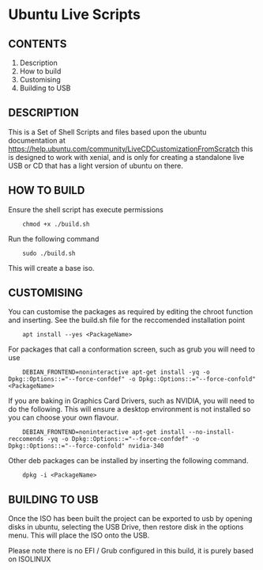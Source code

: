 # Ubuntu Live Scripts

## CONTENTS

1. Description
2. How to build
3. Customising
4. Building to USB


## DESCRIPTION

This is a Set of Shell Scripts and files based upon the ubuntu documentation at https://help.ubuntu.com/community/LiveCDCustomizationFromScratch this is designed to work with xenial, and is only for creating a standalone live USB or CD that has a light version of ubuntu on there.


## HOW TO BUILD

Ensure the shell script has execute permissions

```
    chmod +x ./build.sh
```


Run the following command


```
    sudo ./build.sh
```

This will create a base iso.

## CUSTOMISING

You can customise the packages as required by editing the chroot function and inserting. See the build.sh file for the reccomended installation point

```
    apt install --yes <PackageName>
```

For packages that call a conformation screen, such as grub you will need to use

```
    DEBIAN_FRONTEND=noninteractive apt-get install -yq -o Dpkg::Options::="--force-confdef" -o Dpkg::Options::="--force-confold" <PackageName>
```

If you are baking in Graphics Card Drivers, such as NVIDIA, you will need to do the following. This will ensure a desktop environment is not installed so you can choose your own flavour.

```
    DEBIAN_FRONTEND=noninteractive apt-get install --no-install-reccomends -yq -o Dpkg::Options::="--force-confdef" -o Dpkg::Options::="--force-confold" nvidia-340

```

Other deb packages can be installed by inserting the following command. 
```
    dpkg -i <PackageName>

```

## BUILDING TO USB

Once the ISO has been built the project can be exported to usb by opening disks in ubuntu, selecting the USB Drive, then restore disk in the options menu. This will place the ISO onto the USB.

Please note there is no EFI / Grub configured in this build, it is purely based on ISOLINUX
